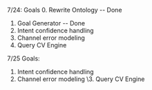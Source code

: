 7/24:
Goals
0. Rewrite Ontology -- Done
1. Goal Generator -- Done
2. Intent confidence handling
3. Channel error modeling
4. Query CV Engine 

7/25 Goals:
1. Intent confidence handling
2. Channel error modeling
\3. Query CV Engine 